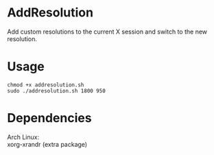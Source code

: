 # AddResolution
Add custom resolutions to the current X session and switch to the new resolution.
# Usage
```
chmod +x addresolution.sh
sudo ./addresolution.sh 1800 950
```
# Dependencies
Arch Linux:\
xorg-xrandr (extra package)
